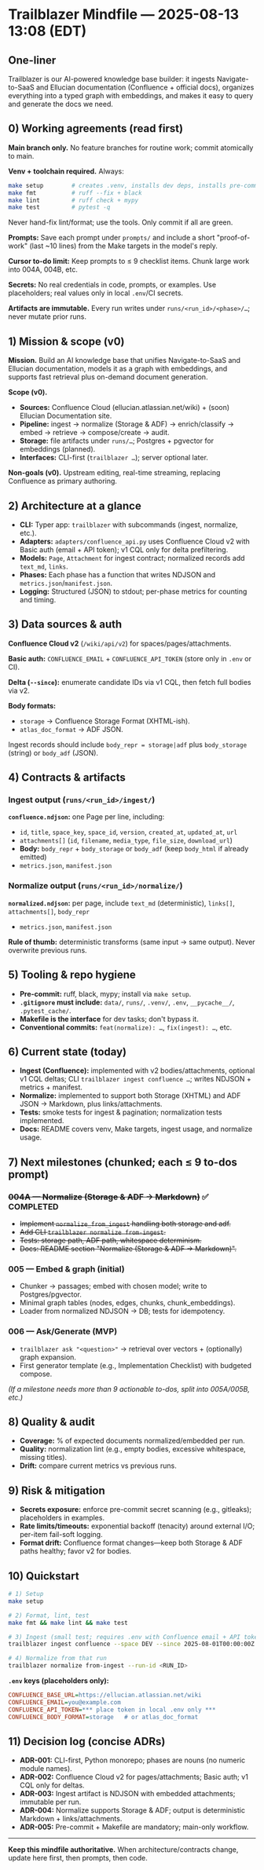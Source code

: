 # Trailblazer Mindfile — 2025-08-13 13:08 (EDT)

## One-liner

Trailblazer is our AI-powered knowledge base builder: it ingests Navigate-to-SaaS and Ellucian documentation (Confluence + official docs), organizes everything into a typed graph with embeddings, and makes it easy to query and generate the docs we need.

## 0) Working agreements (read first)

**Main branch only.** No feature branches for routine work; commit atomically to main.

**Venv + toolchain required.** Always:

```bash
make setup        # creates .venv, installs dev deps, installs pre-commit
make fmt          # ruff --fix + black
make lint         # ruff check + mypy
make test         # pytest -q
```

Never hand-fix lint/format; use the tools. Only commit if all are green.

**Prompts:** Save each prompt under `prompts/` and include a short "proof-of-work" (last ~10 lines) from the Make targets in the model's reply.

**Cursor to-do limit:** Keep prompts to ≤ 9 checklist items. Chunk large work into 004A, 004B, etc.

**Secrets:** No real credentials in code, prompts, or examples. Use placeholders; real values only in local `.env`/CI secrets.

**Artifacts are immutable.** Every run writes under `runs/<run_id>/<phase>/…`; never mutate prior runs.

## 1) Mission & scope (v0)

**Mission.** Build an AI knowledge base that unifies Navigate-to-SaaS and Ellucian documentation, models it as a graph with embeddings, and supports fast retrieval plus on-demand document generation.

**Scope (v0).**

- **Sources:** Confluence Cloud (ellucian.atlassian.net/wiki) + (soon) Ellucian Documentation site.
- **Pipeline:** ingest → normalize (Storage & ADF) → enrich/classify → embed → retrieve → compose/create → audit.
- **Storage:** file artifacts under `runs/…`; Postgres + pgvector for embeddings (planned).
- **Interfaces:** CLI-first (`trailblazer …`); server optional later.

**Non-goals (v0).** Upstream editing, real-time streaming, replacing Confluence as primary authoring.

## 2) Architecture at a glance

- **CLI:** Typer app: `trailblazer` with subcommands (ingest, normalize, etc.).
- **Adapters:** `adapters/confluence_api.py` uses Confluence Cloud v2 with Basic auth (email + API token); v1 CQL only for delta prefiltering.
- **Models:** `Page`, `Attachment` for ingest contract; normalized records add `text_md`, `links`.
- **Phases:** Each phase has a function that writes NDJSON and `metrics.json`/`manifest.json`.
- **Logging:** Structured (JSON) to stdout; per-phase metrics for counting and timing.

## 3) Data sources & auth

**Confluence Cloud v2** (`/wiki/api/v2`) for spaces/pages/attachments.

**Basic auth:** `CONFLUENCE_EMAIL` + `CONFLUENCE_API_TOKEN` (store only in `.env` or CI).

**Delta (`--since`):** enumerate candidate IDs via v1 CQL, then fetch full bodies via v2.

**Body formats:**

- `storage` → Confluence Storage Format (XHTML-ish).
- `atlas_doc_format` → ADF JSON.

Ingest records should include `body_repr = storage|adf` plus `body_storage` (string) or `body_adf` (JSON).

## 4) Contracts & artifacts

### Ingest output (`runs/<run_id>/ingest/`)

**`confluence.ndjson`:** one Page per line, including:

- `id`, `title`, `space_key`, `space_id`, `version`, `created_at`, `updated_at`, `url`
- `attachments[]` (`id`, `filename`, `media_type`, `file_size`, `download_url`)
- **Body:** `body_repr` + `body_storage` or `body_adf` (keep `body_html` if already emitted)
- `metrics.json`, `manifest.json`

### Normalize output (`runs/<run_id>/normalize/`)

**`normalized.ndjson`:** per page, include `text_md` (deterministic), `links[]`, `attachments[]`, `body_repr`

- `metrics.json`, `manifest.json`

**Rule of thumb:** deterministic transforms (same input → same output). Never overwrite previous runs.

## 5) Tooling & repo hygiene

- **Pre-commit:** ruff, black, mypy; install via `make setup`.
- **`.gitignore` must include:** `data/`, `runs/`, `.venv/`, `.env`, `__pycache__/`, `.pytest_cache/`.
- **Makefile is the interface** for dev tasks; don't bypass it.
- **Conventional commits:** `feat(normalize): …`, `fix(ingest): …`, etc.

## 6) Current state (today)

- **Ingest (Confluence):** implemented with v2 bodies/attachments, optional v1 CQL deltas; CLI `trailblazer ingest confluence …`; writes NDJSON + metrics + manifest.
- **Normalize:** implemented to support both Storage (XHTML) and ADF JSON → Markdown, plus links/attachments.
- **Tests:** smoke tests for ingest & pagination; normalization tests implemented.
- **Docs:** README covers venv, Make targets, ingest usage, and normalize usage.

## 7) Next milestones (chunked; each ≤ 9 to-dos prompt)

### ~~004A — Normalize (Storage & ADF → Markdown)~~ ✅ COMPLETED

- ~~Implement `normalize_from_ingest` handling both storage and adf.~~
- ~~Add CLI `trailblazer normalize from-ingest`.~~
- ~~Tests: storage path, ADF path, whitespace determinism.~~
- ~~Docs: README section "Normalize (Storage & ADF → Markdown)".~~

### 005 — Embed & graph (initial)

- Chunker → passages; embed with chosen model; write to Postgres/pgvector.
- Minimal graph tables (nodes, edges, chunks, chunk_embeddings).
- Loader from normalized NDJSON → DB; tests for idempotency.

### 006 — Ask/Generate (MVP)

- `trailblazer ask "<question>"` → retrieval over vectors + (optionally) graph expansion.
- First generator template (e.g., Implementation Checklist) with budgeted compose.

*(If a milestone needs more than 9 actionable to-dos, split into 005A/005B, etc.)*

## 8) Quality & audit

- **Coverage:** % of expected documents normalized/embedded per run.
- **Quality:** normalization lint (e.g., empty bodies, excessive whitespace, missing titles).
- **Drift:** compare current metrics vs previous runs.

## 9) Risk & mitigation

- **Secrets exposure:** enforce pre-commit secret scanning (e.g., gitleaks); placeholders in examples.
- **Rate limits/timeouts:** exponential backoff (tenacity) around external I/O; per-item fail-soft logging.
- **Format drift:** Confluence format changes—keep both Storage & ADF paths healthy; favor v2 for bodies.

## 10) Quickstart

```bash
# 1) Setup
make setup

# 2) Format, lint, test
make fmt && make lint && make test

# 3) Ingest (small test; requires .env with Confluence email + API token)
trailblazer ingest confluence --space DEV --since 2025-08-01T00:00:00Z --max-pages 10

# 4) Normalize from that run
trailblazer normalize from-ingest --run-id <RUN_ID>
```

**`.env` keys (placeholders only):**

```ini
CONFLUENCE_BASE_URL=https://ellucian.atlassian.net/wiki
CONFLUENCE_EMAIL=you@example.com
CONFLUENCE_API_TOKEN=*** place token in local .env only ***
CONFLUENCE_BODY_FORMAT=storage   # or atlas_doc_format
```

## 11) Decision log (concise ADRs)

- **ADR-001:** CLI-first, Python monorepo; phases are nouns (no numeric module names).
- **ADR-002:** Confluence Cloud v2 for pages/attachments; Basic auth; v1 CQL only for deltas.
- **ADR-003:** Ingest artifact is NDJSON with embedded attachments; immutable per run.
- **ADR-004:** Normalize supports Storage & ADF; output is deterministic Markdown + links/attachments.
- **ADR-005:** Pre-commit + Makefile are mandatory; main-only workflow.

---

**Keep this mindfile authoritative.** When architecture/contracts change, update here first, then prompts, then code.

